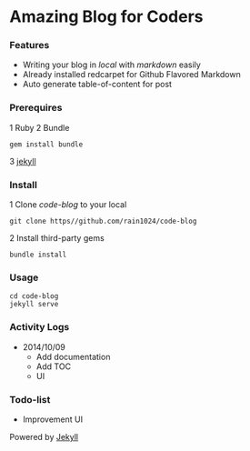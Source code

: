 # Amazing Blog for Coders

### Features

* Writing your blog in *local* with *markdown* easily
* Already installed redcarpet for Github Flavored Markdown
* Auto generate table-of-content for post

### Prerequires

1 Ruby
2 Bundle

```
gem install bundle
```

3 [jekyll](jekylllrb.com)

### Install

1 Clone *code-blog* to your local

```
git clone https//github.com/rain1024/code-blog
```

2 Install third-party gems

```
bundle install
```

### Usage 

```
cd code-blog
jekyll serve
```

### Activity Logs

* 2014/10/09
	* Add documentation 
	* Add TOC
	* UI

### Todo-list 
* Improvement UI

Powered by [Jekyll](jekyllrb.com)
